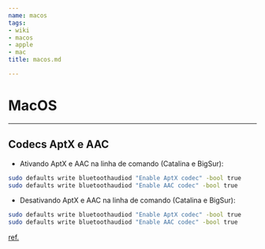 ```yaml
---
name: macos
tags:
- wiki
- macos
- apple
- mac
title: macos.md

---
```

# MacOS
***

## Codecs AptX e AAC

- Ativando AptX e AAC na linha de comando (Catalina e BigSur):

```bash
sudo defaults write bluetoothaudiod "Enable AptX codec" -bool true
sudo defaults write bluetoothaudiod "Enable AAC codec" -bool true
```

- Desativando AptX e AAC na linha de comando (Catalina e BigSur):

```bash
sudo defaults write bluetoothaudiod "Enable AptX codec" -bool true
sudo defaults write bluetoothaudiod "Enable AAC codec" -bool true
```
[ref.](https://www.macrumors.com/how-to/enable-aptx-aac-bluetooth-audio-codecs-macos/)